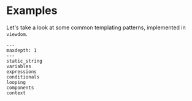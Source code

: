 # Examples

Let's take a look at some common templating patterns, implemented in `viewdom`.

```{toctree}
---
maxdepth: 1
---
static_string
variables
expressions
conditionals
looping
components
context
```
